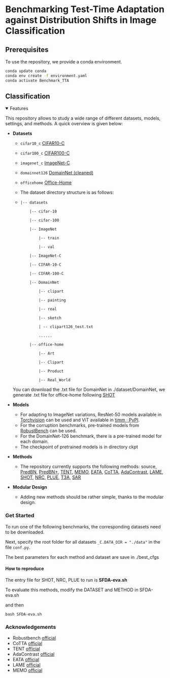 # Benchmarking Test-Time Adaptation against Distribution Shifts in Image Classification

## Prerequisites
To use the repository, we provide a conda environment.
```bash
conda update conda
conda env create -f environment.yaml
conda activate Benchmark_TTA 
```

## Classification

<details open>
<summary>Features</summary>

This repository allows to study a wide range of different datasets, models, settings, and methods. A quick overview is given below:

- **Datasets**
  
  - `cifar10_c` [CIFAR10-C](https://zenodo.org/record/2535967#.ZBiI7NDMKUk)
  
  - `cifar100_c` [CIFAR100-C](https://zenodo.org/record/3555552#.ZBiJA9DMKUk)
  
  - `imagenet_c` [ImageNet-C](https://zenodo.org/record/2235448#.Yj2RO_co_mF)
  
  - `domainnet126` [DomainNet (cleaned)](http://ai.bu.edu/M3SDA/)
  
  - `officehome` [Office-Home](https://drive.google.com/file/d/0B81rNlvomiwed0V1YUxQdC1uOTg/view?usp=sharing&resourcekey=0-2SNWq0CDAuWOBRRBL7ZZsw)
  
  - The dataset directory structure is as follows:
  - 
        |-- datasets
  
            |-- cifar-10
  
            |-- cifar-100
  
            |-- ImageNet
  
                |-- train
  
                |-- val
  
            |-- ImageNet-C
  
            |-- CIFAR-10-C
  
            |-- CIFAR-100-C
  
            |-- DomainNet
  
                |-- clipart
  
                |-- painting
  
                |-- real
  
                |-- sketch
  
                | -- clipart126_test.txt
  
                ......
  
            |-- office-home
  
                |-- Art
  
                |-- Clipart
  
                |-- Product
  
                |-- Real_World
  
  
  
  You can download the .txt file for DomainNet in ./dataset/DomainNet, we generate .txt file for office-home following [SHOT](https://github.com/tim-learn/SHOT)

  
- **Models**
  
  - For adapting to ImageNet variations, ResNet-50 models available in [Torchvision](https://pytorch.org/vision/0.14/models.html) can be used and ViT available in [timm · PyPI](https://pypi.org/project/timm/#models).
  - For the corruption benchmarks, pre-trained models from [RobustBench](https://github.com/RobustBench/robustbench) can be used.
  - For the DomainNet-126 benchmark, there is a pre-trained model for each domain.
  - The checkpoint of pretrained models is in directory ckpt

- **Methods**
  - The repository currently supports the following methods: source, [PredBN](https://arxiv.org/abs/2006.10963), [PredBN+](https://proceedings.neurips.cc/paper/2020/hash/85690f81aadc1749175c187784afc9ee-Abstract.html), [TENT](https://openreview.net/pdf?id=uXl3bZLkr3c),
    [MEMO](https://openreview.net/pdf?id=vn74m_tWu8O),  [EATA](https://arxiv.org/abs/2204.02610),
    [CoTTA](https://arxiv.org/abs/2203.13591), [AdaContrast](https://arxiv.org/abs/2204.10377), [LAME](https://arxiv.org/abs/2201.05718), [SHOT](https://arxiv.org/abs/2002.08546), [NRC](https://proceedings.neurips.cc/paper/2021/hash/f5deaeeae1538fb6c45901d524ee2f98-Abstract.html), [PLUE](https://arxiv.org/abs/2303.03770), [T3A](https://openreview.net/forum?id=e_yvNqkJKAW), [SAR](https://openreview.net/forum?id=g2YraF75Tj)


- **Modular Design**
  - Adding new methods should be rather simple, thanks to the modular design.

### Get Started
To run one of the following benchmarks, the corresponding datasets need to be downloaded.

Next, specify the root folder for all datasets `_C.DATA_DIR = "./data"` in the file `conf.py`. 

The best parameters for each method and dataset are save in ./best_cfgs

#### How to reproduce

The entry file for SHOT, NRC, PLUE to run is **SFDA-eva.sh**

To evaluate this methods, modify the DATASET and METHOD in SFDA-eva.sh

and then

```shell
bash SFDA-eva.sh
```


### Acknowledgements
+ Robustbench [official](https://github.com/RobustBench/robustbench)
+ CoTTA [official](https://github.com/qinenergy/cotta)
+ TENT [official](https://github.com/DequanWang/tent)
+ AdaContrast [official](https://github.com/DianCh/AdaContrast)
+ EATA [official](https://github.com/mr-eggplant/EATA)
+ LAME [official](https://github.com/fiveai/LAME)
+ MEMO [official](https://github.com/zhangmarvin/memo)

